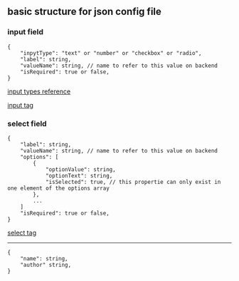 ## basic structure for json config file


### input field
```
{
    "inpytType": "text" or "number" or "checkbox" or "radio",
    "label": string,
    "valueName": string, // name to refer to this value on backend
    "isRequired": true or false,
}
```

[input types reference](https://www.w3schools.com/html/html_form_input_types.asp)

[input tag](https://www.w3schools.com/tags/tag_input.asp)

### select field
```
{
    "label": string,
    "valueName": string, // name to refer to this value on backend
    "options": [
        {
            "optionValue": string,
            "optionText": string,
            "isSelected": true, // this propertie can only exist in one element of the options array
        },
        ...
    ]
    "isRequired": true or false,
}
```

[select tag](https://www.w3schools.com/tags/tag_select.asp)

-----------

```
{
    "name": string,
    "author" string,
}
```
